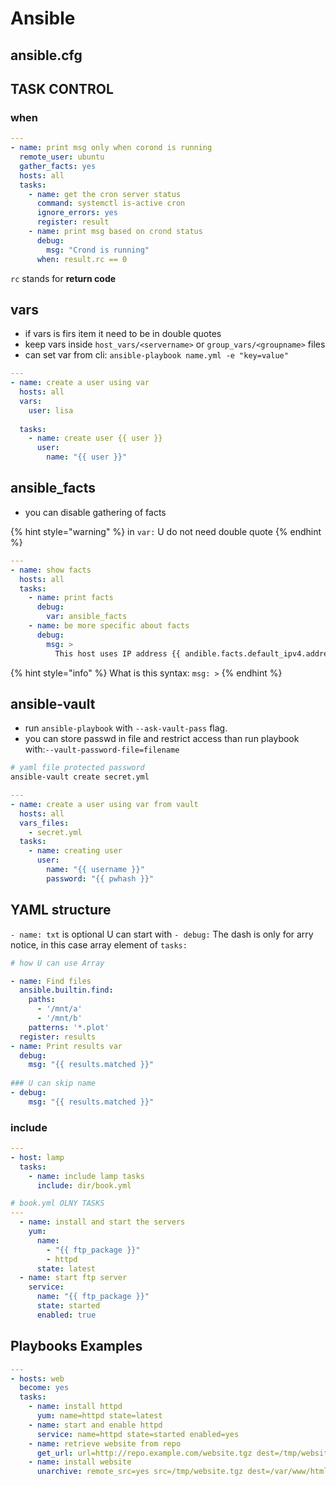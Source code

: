 # Ansible

## ansible.cfg

## TASK CONTROL

### when

```yaml
---
- name: print msg only when corond is running
  remote_user: ubuntu
  gather_facts: yes
  hosts: all
  tasks:
    - name: get the cron server status
      command: systemctl is-active cron
      ignore_errors: yes
      register: result
    - name: print msg based on crond status
      debug:
        msg: "Crond is running"
      when: result.rc == 0
```

`rc` stands for **return code**

## vars

* if vars is firs item it need to be in double quotes
* keep vars inside `host_vars/<servername>` or `group_vars/<groupname>` files
* can set var from cli: `ansible-playbook name.yml -e "key=value"`

```yaml
---
- name: create a user using var
  hosts: all
  vars:
    user: lisa
  
  tasks:
    - name: create user {{ user }}
      user:
        name: "{{ user }}"
```

## ansible\_facts

* you can disable gathering of facts

{% hint style="warning" %}
in `var:` U do not need double quote
{% endhint %}

```yaml
---
- name: show facts
  hosts: all
  tasks:
    - name: print facts
      debug:
        var: ansible_facts
    - name: be more specific about facts
      debug:
        msg: >
          This host uses IP address {{ andible.facts.default_ipv4.address }}
```

{% hint style="info" %}
What is this syntax: `msg: >` 
{% endhint %}

## ansible-vault

* run `ansible-playbook` with `--ask-vault-pass` flag.
* you can store passwd in file and restrict access than run playbook with:`--vault-password-file=filename`

```bash
# yaml file protected password
ansible-vault create secret.yml
```

```yaml
---
- name: create a user using var from vault
  hosts: all
  vars_files:
    - secret.yml
  tasks:
    - name: creating user
      user:
        name: "{{ username }}"
        password: "{{ pwhash }}"
```

## YAML structure

`- name: txt` is optional U can start with `- debug:` The dash is only for arry notice, in this case array element of `tasks:` 

```yaml
# how U can use Array

- name: Find files
  ansible.builtin.find:
    paths:
      - '/mnt/a'
      - '/mnt/b'
    patterns: '*.plot'
  register: results
- name: Print results var
  debug:
    msg: "{{ results.matched }}"
    
### U can skip name
- debug:
    msg: "{{ results.matched }}"
```

### include

```yaml
---
- host: lamp
  tasks:
    - name: include lamp tasks
      include: dir/book.yml
```

```yaml
# book.yml OLNY TASKS
---
  - name: install and start the servers
    yum:
      name:
        - "{{ ftp_package }}"
        - httpd
      state: latest
  - name: start ftp server
    service:
      name: "{{ ftp_package }}"
      state: started
      enabled: true
```

## Playbooks Examples

```yaml
---
- hosts: web
  become: yes
  tasks:
    - name: install httpd
      yum: name=httpd state=latest
    - name: start and enable httpd
      service: name=httpd state=started enabled=yes
    - name: retrieve website from repo
      get_url: url=http://repo.example.com/website.tgz dest=/tmp/website.tgz
    - name: install website
      unarchive: remote_src=yes src=/tmp/website.tgz dest=/var/www/html/
```



